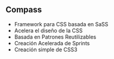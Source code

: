 ## Compass

* Framework para CSS basada en SaSS
* Acelera el diseño de la CSS
* Basada en Patrones Reutilizables
* Creación Acelerada de Sprints
* Creación simple de CSS3
